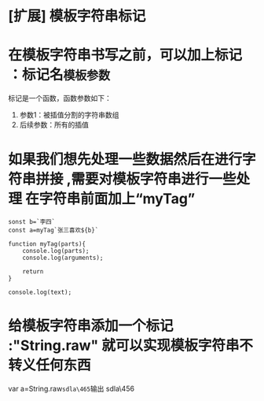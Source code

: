 # [扩展] 模板字符串标记
 
 # 在模板字符串书写之前，可以加上标记  ：标记名`模板参数`

标记是一个函数，函数参数如下：
1. 参数1：被插值分割的字符串数组
2. 后续参数：所有的插值

# 如果我们想先处理一些数据然后在进行字符串拼接 ,需要对模板字符串进行一些处理 在字符串前面加上“myTag”
    sonst b=`李四`
    const a=myTag`张三喜欢${b}`

    function myTag(parts){
        console.log(parts);
        console.log(arguments);
        
        return
    }

    console.log(text);

# 给模板字符串添加一个标记 :"String.raw" 就可以实现模板字符串不转义任何东西

   var a=String.raw`sdla\465`输出 sdla\456 


